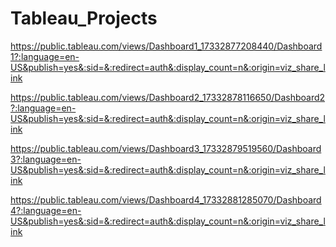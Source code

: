 # Tableau_Projects
https://public.tableau.com/views/Dashboard1_17332877208440/Dashboard1?:language=en-US&publish=yes&:sid=&:redirect=auth&:display_count=n&:origin=viz_share_link

https://public.tableau.com/views/Dashboard2_17332878116650/Dashboard2?:language=en-US&publish=yes&:sid=&:redirect=auth&:display_count=n&:origin=viz_share_link

https://public.tableau.com/views/Dashboard3_17332879519560/Dashboard3?:language=en-US&publish=yes&:sid=&:redirect=auth&:display_count=n&:origin=viz_share_link

  https://public.tableau.com/views/Dashboard4_17332881285070/Dashboard4?:language=en-US&publish=yes&:sid=&:redirect=auth&:display_count=n&:origin=viz_share_link
